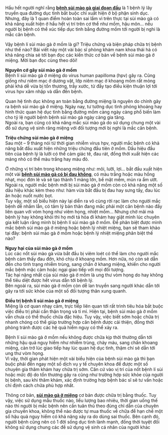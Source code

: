<p>Hầu hết người nghĩ rằng <a href="http://tribenhdongy.com/sui-mao-ga-giai-doan-dau-o-mieng/"><strong>bệnh sùi mào gà giai đoạn đầu</strong></a>&nbsp;là 1 bệnh lý lây truyền qua đường dục tình bắt buộc chỉ xuất hiện ở bộ phận sinh dục. Nhưng, đây là 1 quan điểm hoàn toàn sai lầm vì trên thực tại sùi mào gà có khả năng xuất hiện ở hầu hết vị trí trên cơ thể như mồm, hậu môn&hellip; nếu người bị bệnh có thể xúc tiếp dục tình bằng đường mồm tới người bị nghi là mắc căn bệnh.</p>

<p>Vậy bệnh lí sùi mào gà ở mồm là gì? Triệu chứng và biện pháp chữa trị bệnh như thế nào? Bài viết này một vài bác sĩ phòng khám nam khoa thái hà có khả năng chia sẻ tới bạn đọc các kiến thức cơ bản về bệnh sùi mào gà ở miệng. Mời bạn đọc cùng theo dõi!</p>

<p><strong>Nguyên cớ gây sùi mào gà ở mồm</strong><br />
Bệnh lí sùi mào gà ở miệng do virus human papilloma (hpv) gây ra. Cũng giống như niêm mạc ở dương vật, lớp niêm mạc ở khoang mồm rất mỏng phải khá dễ vừa bị tổn thương, trầy xước, từ đấy tạo điều kiện thuận lợi tới virus hpv xâm nhập và dẫn đến bệnh.</p>

<p>Quan hệ tình dục không an toàn bằng đường miệng là nguyên do chính gây ra bệnh sùi mào gà ở miệng. Ngày nay, tư tưởng dục tình phóng khoáng hay hình thức quan hệ dục tình bằng đường mồm càng ngày càng phổ biến làm cho tỷ lệ người bệnh bệnh sùi mào gà ngày càng gia tăng.<br />
Ngoài ra, bạn cũng có khả năng mắc sùi mào gà do sử dụng chung một vài đồ sử dụng vệ sinh răng miệng với đối tượng mới bị nghi là mắc căn bệnh.</p>

<p><strong>Triệu chứng sùi mào gà ở miệng</strong><br />
Sau một &ndash; 9 tháng nói từ thời gian nhiễm virus hpv, người mắc bệnh có khả năng bắt đầu xuất hiện những triệu chứng đầu tiên ở mồm. Dấu hiệu đầu tiên của bệnh lý là lưỡi có thể cảm giác tê, đau rát, đồng thời xuất hiện các mảng nhỏ có thể màu trắng hay màu đỏ.</p>

<p>Ở những vị trí bên trong khoang miệng như: môi, lưỡi, lợi&hellip; bắt đầu xuất hiện một vài <a href="http://tribenhdongy.com/benh-sui-mao-ga-co-bi-ngua-va-dau-khong/"><strong>bệnh sùi mào gà có bị đau không</strong></a>, có màu trắng hoặc màu hồng nhạt, mọc đơn lẻ và sẽ tạo thành 1 mảng lớn, bề mặt mềm, mủn ra ẩm ướt.<br />
Ngoài ra, người mắc bệnh mới bị sùi mào gà ở mồm còn có khả năng một số dấu hiệu khác kèm theo như: hàm vừa bắt đầu bị đau hay sưng tấy, đau lúc ăn hoặc nuốt nước bọt.<br />
Tuy vậy, một số biểu hiện này lại diễn ra vô cùng rời rạc làm cho người mắc bệnh dễ nhầm lẫn, có tâm lý bản thân đang mắc phải một căn bệnh nào đấy liên quan với vòm họng như viêm họng, nhiệt mồm... Nhưng chờ mãi mà bệnh lý hay không khỏi thì họ mới tá hỏa đi khám hay giật mình lúc chuyên gia kết luận rằng mình bị bệnh lí sùi mào gà ở mồm. Để phân biệt được mình mắc bệnh sùi mào gà ở miệng hoặc bệnh lý nhiệt miệng, bạn sẽ tham khảo tại đây: bệnh sùi mào gà ở mồm hoặc bệnh lý nhiệt miệng phân biệt thế nào?</p>

<p><strong>Nguy hại của sùi mào gà ở mồm</strong><br />
Lúc các nốt sùi mào gà vừa bắt đầu bị viêm loét có thể làm cho người mắc bệnh cảm thấy đau đớn, khó chịu ở khoang mồm. Hơn nữa, nó còn sẽ dẫn đến cho tình trạng nhiễm trùng, sang chấn ở khang miệng, khiến cho người mắc bệnh mặc cảm hoặc ngại giao tiếp với mọi đối tượng.<br />
Tác hại nặng nhất của sùi mào gà ở mồm là ung thư vòm họng do hay không thể tiêu diệt được hết virus dẫn tới bệnh lý.<br />
Bên ngoài ra, sùi mào gà ở mồm còn dễ lan truyền sang người khác dẫn tới gây ra tới sức khỏe của một số đối tượng thân xung quanh.</p>

<p><strong>Điều trị bệnh lí sùi mào gà ở miệng</strong><br />
Miệng là cơ quan nhạy cảm, trực tiếp liên quan tới rất trình tiêu hóa bắt buộc việc điều trị phải cần thận trọng và tỉ mỉ. Hiện tại, bệnh sùi mào gà ở mồm vẫn chưa có thể thuốc chữa đặc hiệu. Tuy vậy, việc biết sớm hoặc chữa trị nhanh chóng có thể giúp trường hợp căn bệnh được cải thiện, đồng thời phòng tránh được các hệ quả hiểm nguy có thể xảy ra.</p>

<p>Bệnh lí sùi mào gà ở mồm nếu không được chữa kịp thời thường dẫn tới những hậu quả nguy hiểm như nhiễm trùng, chảy máu, sang chấn khoang miệng, cản trở lúc giao tiếp hay lúc quan hệ dục tình, thậm chí sẽ dẫn tới ung thư vòm họng.<br />
Vì vậy, thời gian phát hiện một vài biểu hiện của bệnh sùi mào gà thì bạn buộc phải đến ngay một số dịch vụ y tế chuyên khoa để được một số chuyên gia thăm khám hay chữa trị sớm. Căn cứ vào vị trí của nốt bệnh lí sùi hoặc mức độ do tổn thương gây ra cũng như trường hợp sức khỏe của người bị bệnh, sau khi thăm khám, xác định trường hợp bệnh bác sĩ sẽ tư vấn hoặc chỉ định cách chữa phù hợp nhất.</p>

<p>Thông cơ bản, <a href="http://tribenhdongy.com/sui-mao-ga-giai-doan-dau-o-mieng/"><strong>sùi mào gà ở miệng</strong></a>&nbsp;cơ bản được chữa trị bằng thuốc. Tuy vậy, việc sử dụng mẫu thuốc nào, liều lượng bao nhiêu, thời gian uống thế nào thì người bị mắc bệnh nên cần tuân thủ theo đúng chỉ dẫn của chuyên gia chuyên khoa, không thể nào được tự mua thuốc về chữa để hạn chế một số hậu quả nguy hiểm có khả năng xảy ra do dùng sai thuốc. Bên cạnh đó, người bệnh cũng nên có 1 đời sống dục tình lành mạnh, đồng thời tuyệt đối không sử dụng chung các đề sử dụng vệ sinh cá nhân của người khác</p>
